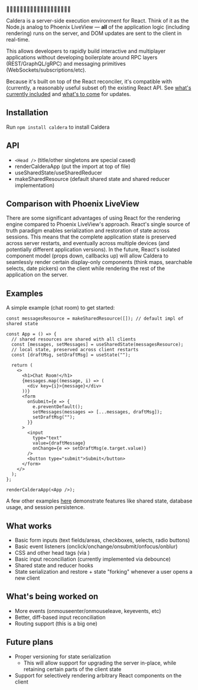 🌋🌋🌋🌋🌋🌋🌋🌋🌋🌋🌋🌋🌋🌋🌋🌋🌋🌋🌋

Caldera is a server-side execution environment for React. Think of it as the Node.js analog to Phoenix LiveView — **all** of the application logic (including rendering) runs on the server, and DOM updates are sent to the client in real-time.

This allows developers to rapidly build interactive and multiplayer applications without developing boilerplate around RPC layers (REST/GraphQL/gRPC) and messaging primitives (WebSockets/subscriptions/etc).

Because it's built on top of the React reconciler, it's compatible with (currently, a reasonably useful subset of) the existing React API. See [what's currently included](#what-works) and [what's to come](#whats-being-worked-on) for updates.

## Installation

Run `npm install caldera` to install Caldera

## API

- `<Head />` (title/other singletons are special cased)
- renderCalderaApp (put the import at top of file)
- useSharedState/useSharedReducer
- makeSharedResource (default shared state and shared reducer implementation)

## Comparison with Phoenix LiveView

There are some significant advantages of using React for the rendering engine compared to Phoenix LiveView's approach. React's single source of truth paradigm enables serialization and restoration of state across sessions. This means that the complete application state is preserved across server restarts, and eventually across multiple devices (and potentially different application versions). In the future, React's isolated component model (props down, callbacks up) will allow Caldera to seamlessly render certain display-only components (think maps, searchable selects, date pickers) on the client while rendering the rest of the application on the server.

## Examples

A simple example (chat room) to get started:
```JSX
const messagesResource = makeSharedResource([]); // default impl of shared state

const App = () => {
  // shared resources are shared with all clients
  const [messages, setMessages] = useSharedState(messagesResource);
  // local state, preserved across client restarts
  const [draftMsg, setDraftMsg] = useState("");

  return (
    <>
      <h1>Chat Room!</h1>
      {messages.map((message, i) => (
        <div key={i}>{message}</div>
      ))}
      <form
        onSubmit={e => {
          e.preventDefault();
          setMessages(messages => [...messages, draftMsg]);
          setDraftMsg("");
        }}
      >
        <input
          type="text"
          value={draftMessage}
          onChange={e => setDraftMsg(e.target.value)}
        />
        <button type="submit">Submit</button>
      </form>
    </>
  );
};

renderCalderaApp(<App />);
```
A few other examples [here](https://github.com/calderajs/caldera-examples) demonstrate features like shared state, database usage, and session persistence.

## What works <a name="what-works"></a>

- Basic form inputs (text fields/areas, checkboxes, selects, radio buttons)
- Basic event listeners (onclick/onchange/onsubmit/onfocus/onblur)
- CSS and other head tags (via <Head />)
- Basic input reconciliation (currently implemented via debounce)
- Shared state and reducer hooks
- State serialization and restore + state "forking" whenever a user opens a new client

## What's being worked on <a name="whats-being-worked-on"></a>

- More events (onmouseenter/onmouseleave, keyevents, etc)
- Better, diff-based input reconciliation
- Routing support (this is a big one)

## Future plans

- Proper versioning for state serialization
    - This will allow support for upgrading the server in-place, while retaining certain parts of the client state
- Support for selectively rendering arbitrary React components on the client

